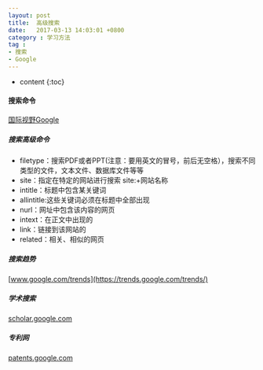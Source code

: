 ```yaml
---
layout: post
title:  高级搜索
date:   2017-03-13 14:03:01 +0800
category : 学习方法
tag : 
- 搜索
- Google
---
```

 
 * content
{:toc}




#### 搜索命令

[国际视野Google](https://www.google.com/ncr/)

##### 搜索高级命令
- filetype：搜索PDF或者PPT(注意：要用英文的冒号，前后无空格），搜索不同类型的文件，文本文件、数据库文件等等
- site：指定在特定的网站进行搜索 site:+网站名称
- intitle：标题中包含某关键词
- allintitle:这些关键词必须在标题中全部出现
- nurl：网址中包含该内容的网页
- intext：在正文中出现的
- link：链接到该网站的
- related：相关、相似的网页

##### 搜索趋势
[www.google.com/trends](https://trends.google.com/trends/)

##### 学术搜索
[scholar.google.com](https://scholar.google.com/)

##### 专利网
[patents.google.com](https://patents.google.com/)

